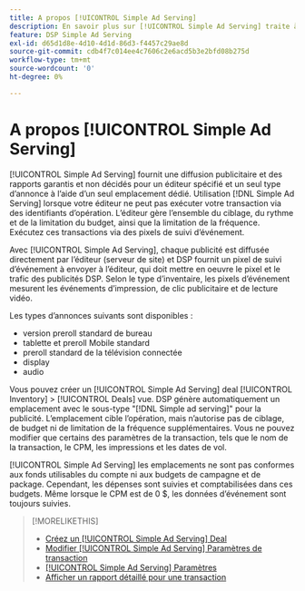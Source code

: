 ```yaml
---
title: A propos [!UICONTROL Simple Ad Serving]
description: En savoir plus sur [!UICONTROL Simple Ad Serving] traite à l’aide de pixels de suivi d’événement.
feature: DSP Simple Ad Serving
exl-id: d65d1d8e-4d10-4d1d-86d3-f4457c29ae8d
source-git-commit: cdb4f7c014ee4c7606c2e6acd5b3e2bfd08b275d
workflow-type: tm+mt
source-wordcount: '0'
ht-degree: 0%

---
```


# A propos [!UICONTROL Simple Ad Serving]

[!UICONTROL Simple Ad Serving] fournit une diffusion publicitaire et des rapports garantis et non décidés pour un éditeur spécifié et un seul type d’annonce à l’aide d’un seul emplacement dédié. Utilisation [!DNL Simple Ad Serving] lorsque votre éditeur ne peut pas exécuter votre transaction via des identifiants d’opération. L’éditeur gère l’ensemble du ciblage, du rythme et de la limitation du budget, ainsi que la limitation de la fréquence. Exécutez ces transactions via des pixels de suivi d’événement.

Avec [!UICONTROL Simple Ad Serving], chaque publicité est diffusée directement par l’éditeur (serveur de site) et DSP fournit un pixel de suivi d’événement à envoyer à l’éditeur, qui doit mettre en oeuvre le pixel et le trafic des publicités DSP. Selon le type d’inventaire, les pixels d’événement mesurent les événements d’impression, de clic publicitaire et de lecture vidéo.

Les types d’annonces suivants sont disponibles :

* version preroll standard de bureau
* tablette et preroll Mobile standard
* preroll standard de la télévision connectée
* display
* audio

Vous pouvez créer un [!UICONTROL Simple Ad Serving] deal [!UICONTROL Inventory] > [!UICONTROL Deals] vue. DSP génère automatiquement un emplacement avec le sous-type &quot;[!DNL Simple ad serving]&quot; pour la publicité. L’emplacement cible l’opération, mais n’autorise pas de ciblage, de budget ni de limitation de la fréquence supplémentaires. Vous ne pouvez modifier que certains des paramètres de la transaction, tels que le nom de la transaction, le CPM, les impressions et les dates de vol.<!-- If you need multiple tracking tags for a [!UICONTROL Simple Ad Serving] deal, create a duplicate deal. -->

[!UICONTROL Simple Ad Serving] les emplacements ne sont pas conformes aux fonds utilisables du compte ni aux budgets de campagne et de package. Cependant, les dépenses sont suivies et comptabilisées dans ces budgets. Même lorsque le CPM est de 0 $, les données d’événement sont toujours suivies.

>[!MORELIKETHIS]
>
>* [Créez un [!UICONTROL Simple Ad Serving] Deal](simple-deal-create.md)
>* [Modifier [!UICONTROL Simple Ad Serving] Paramètres de transaction](simple-deal-edit.md)
>* [[!UICONTROL Simple Ad Serving] Paramètres](simple-deal-settings.md)
>* [Afficher un rapport détaillé pour une transaction](/help/dsp/inventory/deal-view-report.md)


<!-- add back when reimplemented:
>* [View Event-Tracking Pixels for a [!UICONTROL Simple Ad Serving] Deal](simple-deal-show-pixels.md)
-->
